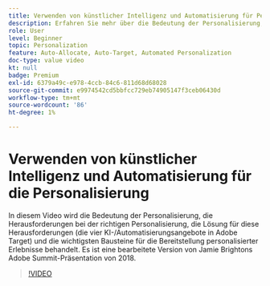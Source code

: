 ```yaml
---
title: Verwenden von künstlicher Intelligenz und Automatisierung für Personalization
description: Erfahren Sie mehr über die Bedeutung der Personalisierung, die Herausforderungen einer effektiven Personalisierung und die Lösung für diese Herausforderungen (die vier KI-/Automatisierungsangebote in Adobe Target).
role: User
level: Beginner
topic: Personalization
feature: Auto-Allocate, Auto-Target, Automated Personalization
doc-type: value video
kt: null
badge: Premium
exl-id: 6379a49c-e978-4ccb-84c6-811d68d68028
source-git-commit: e9974542cd5bbfcc729eb74905147f3ceb06430d
workflow-type: tm+mt
source-wordcount: '86'
ht-degree: 1%

---
```


# Verwenden von künstlicher Intelligenz und Automatisierung für die Personalisierung

In diesem Video wird die Bedeutung der Personalisierung, die Herausforderungen bei der richtigen Personalisierung, die Lösung für diese Herausforderungen (die vier KI-/Automatisierungsangebote in Adobe Target) und die wichtigsten Bausteine für die Bereitstellung personalisierter Erlebnisse behandelt. Es ist eine bearbeitete Version von Jamie Brightons Adobe Summit-Präsentation von 2018.

>[!VIDEO](https://video.tv.adobe.com/v/25440/?quality=12)
